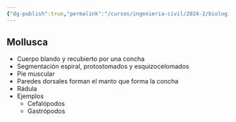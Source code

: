 ```yaml
---
{"dg-publish":true,"permalink":"/cursos/ingenieria-civil/2024-2/biologia-de-organismos-y-comunidades/1-origen-de-la-vida-y-diversidad-de-organismos/1-5-diversidad-de-animales/el-reino-animalia/2-subreino-eumetazoa/2-bilateria/1-superfilo-protostomia/1-supergrupo-lophotrochozoa/4-filo-mollusca/filo-mollusca/","tags":["P1BIO110C","C2BIO110C"]}
---
```


## Mollusca
- Cuerpo blando y recubierto por una concha
- Segmentación espiral, protostomados y esquizocelomados
- Pie muscular
- Paredes dorsales forman el manto que forma la concha
- Rádula
- Ejemplos
	- Cefalópodos
	- Gastrópodos